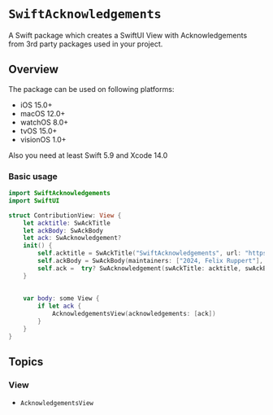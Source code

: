 # ``SwiftAcknowledgements``

A Swift package which creates a SwiftUI View with Acknowledgements from 3rd party packages used in your project.

## Overview

The package can be used on following platforms:

- iOS 15.0+
- macOS 12.0+
- watchOS 8.0+
- tvOS 15.0+
- visionOS 1.0+

Also you need at least Swift 5.9 and Xcode 14.0

### Basic usage

```swift
import SwiftAcknowledgements
import SwiftUI

struct ContributionView: View {
	let acktitle: SwAckTitle
	let ackBody: SwAckBody
	let ack: SwAcknowledgement?
	init() {
		self.acktitle = SwAckTitle("SwiftAcknowledgements", url: "https://github.com/flexlixrup/SwiftAcknowledgements")
		self.ackBody = SwAckBody(maintainers: ["2024, Felix Ruppert"], licence: .MIT)
		self.ack =  try? SwAcknowledgement(swAckTitle: acktitle, swAckBody: ackBody, platforms: [.all])
	}
	
	 
	var body: some View {
		if let ack {
			AcknowledgementsView(acknowledgements: [ack])
		}
	}
}
```

## Topics

### View

- ``AcknowledgementsView``
